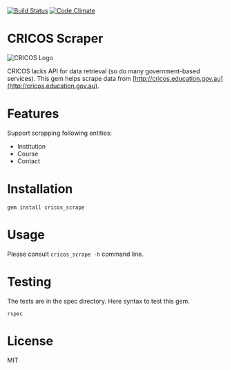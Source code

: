 [![Build Status](https://travis-ci.org/ruby-journal/cricos_scrape.rb.svg)](https://travis-ci.org/ruby-journal/cricos_scrape.rb)
[![Code Climate](https://codeclimate.com/github/ruby-journal/cricos_scrape.rb/badges/gpa.svg)](https://codeclimate.com/github/ruby-journal/cricos_scrape.rb)


# CRICOS Scraper

![CRICOS Logo](http://cricos.education.gov.au/images/cricos.gif)

CRICOS lacks API for data retrieval (so do many government-based services). This gem
helps scrape data from [http://cricos.education.gov.au](http://cricos.education.gov.au).

# Features

Support scrapping following entities:

* Institution
* Course
* Contact

# Installation

```
gem install cricos_scrape
```

# Usage

Please consult `cricos_scrape -h` command line.

# Testing

The tests are in the spec directory. Here syntax to test this gem.

```
rspec
```

# License

MIT
